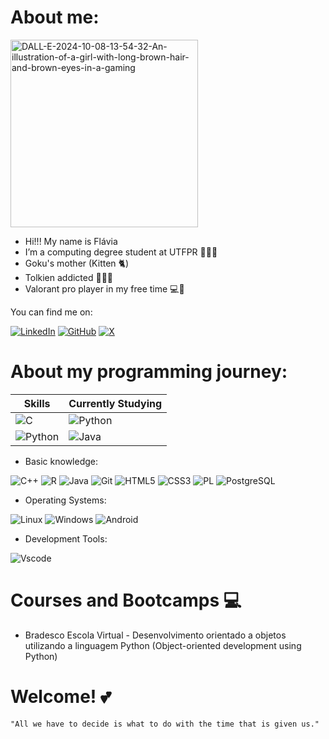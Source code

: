 # About me: 
  <a href="https://ibb.co/x6QsqN1"><img src="https://i.ibb.co/DQnbfZ9/DALL-E-2024-10-08-13-54-32-An-illustration-of-a-girl-with-long-brown-hair-and-brown-eyes-in-a-gaming.webp" alt="DALL-E-2024-10-08-13-54-32-An-illustration-of-a-girl-with-long-brown-hair-and-brown-eyes-in-a-gaming" height="300" width="300" border="0"></a>
- Hi!!! My name is Flávia
- I’m a computing degree student at UTFPR 👩🏻‍💻
- Goku's mother (Kitten 🐈)
- Tolkien addicted 🧝🏻‍♀️
- Valorant pro player in my free time 💻🎯

You can find me on: 

[![LinkedIn](https://img.shields.io/badge/LinkedIn-0077B5?style=for-the-badge&logo=linkedin&logoColor=white)](https://www.linkedin.com/in/flávia-moreira-766974144/)  [![GitHub](https://img.shields.io/badge/GitHub-100000?style=for-the-badge&logo=github&logoColor=white)](https://github.com/FlaviaMoreiradaSilva)   [![X](https://img.shields.io/badge/X-000?style=for-the-badge&logo=x)](https://x.com/rapunzel_fla)

# About my programming journey:

| Skills | Currently Studying |
|-------------|-----------|
| ![C](https://img.shields.io/badge/C-00599C?style=for-the-badge&logo=c&logoColor=white) | ![Python](https://img.shields.io/badge/python-3670A0?style=for-the-badge&logo=python&logoColor=ffdd54) |
| ![Python](https://img.shields.io/badge/python-3670A0?style=for-the-badge&logo=python&logoColor=ffdd54) | ![Java](https://img.shields.io/badge/java-%23ED8B00.svg?style=for-the-badge&logo=openjdk&logoColor=white) |

- Basic knowledge: 

![C++](https://img.shields.io/badge/C%2B%2B-00599C?style=for-the-badge&logo=c%2B%2B&logoColor=white)  ![R](https://img.shields.io/badge/R-276DC3?style=for-the-badge&logo=r&logoColor=white)  ![Java](https://img.shields.io/badge/java-%23ED8B00.svg?style=for-the-badge&logo=openjdk&logoColor=white)  ![Git](https://img.shields.io/badge/GIT-E44C30?style=for-the-badge&logo=git&logoColor=white)  ![HTML5](https://img.shields.io/badge/HTML5-E34F26?style=for-the-badge&logo=html5&logoColor=white)  ![CSS3](https://img.shields.io/badge/CSS3-1572B6?style=for-the-badge&logo=css3&logoColor=white)   ![PL](https://img.shields.io/badge/PL%2FSQL-FFFFFF?style=for-the-badge&logo=oracle&logoColor=FF0000&labelColor=FFFFFF&color=FF0000)  ![PostgreSQL](https://img.shields.io/badge/PostgreSQL-000?style=for-the-badge&logo=postgresql) 
  

- Operating Systems:

![Linux](https://img.shields.io/badge/Linux-000?style=for-the-badge&logo=linux&logoColor=FCC624)  ![Windows](https://img.shields.io/badge/Windows-000?style=for-the-badge&logo=windows&logoColor=2CA5E0)  ![Android](https://img.shields.io/badge/Android-3DDC84?style=for-the-badge&logo=android&logoColor=white) 


- Development Tools: 

![Vscode](https://img.shields.io/badge/Vscode-007ACC?style=for-the-badge&logo=visual-studio-code&logoColor=white) 


# Courses and Bootcamps 💻
- Bradesco Escola Virtual - Desenvolvimento orientado a objetos utilizando a linguagem Python (Object-oriented development using Python)


# Welcome! 💕

```
"All we have to decide is what to do with the time that is given us."
```

<!--
**FlaviaMoreiradaSilva/FlaviaMoreiradaSilva** is a ✨ _special_ ✨ repository because its `README.md` (this file) appears on your GitHub profile.

Here are some ideas to get you started:

- 🔭 I’m currently working on ...
- 🌱 I’m currently learning ...
- 👯 I’m looking to collaborate on ...
- 🤔 I’m looking for help with ...
- 💬 Ask me about ...
- 📫 How to reach me: ...
- 😄 Pronouns: ...
- ⚡ Fun fact: ...
-->
